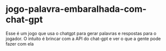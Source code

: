 # jogo-palavra-embaralhada-com-chat-gpt
Esse é um jogo que usa o chatgpt para gerar palavras e respostas para o jogador. O intuito é brincar com a API do chat-gpt e ver o que a gente pode fazer com ela
